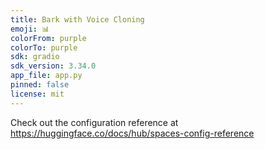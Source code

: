 ```yaml
---
title: Bark with Voice Cloning
emoji: 📊
colorFrom: purple
colorTo: purple
sdk: gradio
sdk_version: 3.34.0
app_file: app.py
pinned: false
license: mit
---
```


Check out the configuration reference at https://huggingface.co/docs/hub/spaces-config-reference
